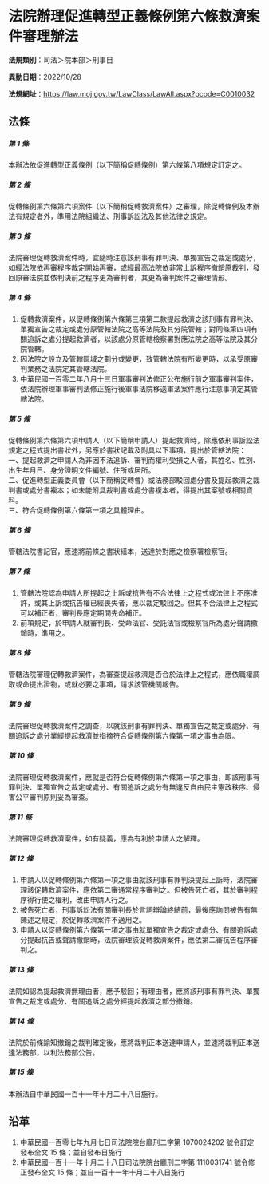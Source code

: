 # 法院辦理促進轉型正義條例第六條救濟案件審理辦法

**法規類別**：司法＞院本部＞刑事目

**異動日期**：2022/10/28  

**法規網址**：https://law.moj.gov.tw/LawClass/LawAll.aspx?pcode=C0010032





## 法條
##### 第 1 條
本辦法依促進轉型正義條例（以下簡稱促轉條例）第六條第八項規定訂定之。

##### 第 2 條
促轉條例第六條第六項案件（以下簡稱促轉救濟案件）之審理，除促轉條例及本辦法有規定者外，準用法院組織法、刑事訴訟法及其他法律之規定。

##### 第 3 條
法院審理促轉救濟案件時，宜隨時注意該刑事有罪判決、單獨宣告之裁定或處分，如經法院依再審程序裁定開始再審，或經最高法院依非常上訴程序撤銷原裁判，發回原審法院並依判決前之程序更為審判者，其更為審判案件之審理情形。

##### 第 4 條
1. 促轉救濟案件，以促轉條例第六條第三項第二款提起救濟之該刑事有罪判決、單獨宣告之裁定或處分原管轄法院之高等法院及其分院管轄；對同條第四項有關追訴之處分提起救濟者，以該處分原管轄檢察署對應法院之高等法院及其分院管轄。
1. 因法院之設立及管轄區域之劃分或變更，致管轄法院有所變更時，以承受原審判業務之法院定其管轄法院。
1. 中華民國一百零二年八月十三日軍事審判法修正公布施行前之軍事審判案件，依法院辦理軍事審判法修正施行後軍事法院移送軍法案件應行注意事項定其管轄法院。

##### 第 5 條
促轉條例第六條第六項申請人（以下簡稱申請人）提起救濟時，除應依刑事訴訟法規定之程式提出書狀外，另應於書狀記載及附具以下事項，提出於管轄法院：  
一、提起救濟之申請人為非因不法追訴、審判而權利受損之人者，其姓名、性別、出生年月日、身分證明文件編號、住所或居所。  
二、促進轉型正義委員會（以下簡稱促轉會）或法務部駁回處分書及提起救濟之裁判書或處分書複本；如未能附具裁判書或處分書複本者，得提出其案號或相關資料。  
三、符合促轉條例第六條第一項之具體理由。

##### 第 6 條
管轄法院書記官，應速將前條之書狀繕本，送達於對應之檢察署檢察官。

##### 第 7 條
1. 管轄法院認為申請人所提起之上訴或抗告有不合法律上之程式或法律上不應准許，或其上訴或抗告權已經喪失者，應以裁定駁回之。但其不合法律上之程式可以補正者，審判長應定期間先命補正。
1. 前項規定，於申請人就審判長、受命法官、受託法官或檢察官所為處分聲請撤銷時，準用之。

##### 第 8 條
管轄法院審理促轉救濟案件，為審查提起救濟是否合於法律上之程式，應依職權調取或命提出證物，或就必要之事項，請求該管機關報告。

##### 第 9 條
法院審理促轉救濟案件之調查，以就該刑事有罪判決、單獨宣告之裁定或處分、有關追訴之處分業經提起救濟並指摘符合促轉條例第六條第一項之事由為限。

##### 第 10 條
法院審理促轉救濟案件，應就是否符合促轉條例第六條第一項之事由，即該刑事有罪判決、單獨宣告之裁定或處分、有關追訴之處分有無違反自由民主憲政秩序、侵害公平審判原則妥為審查。

##### 第 11 條
法院審理促轉救濟案件，如有疑義，應為有利於申請人之解釋。

##### 第 12 條
1. 申請人以促轉條例第六條第一項之事由就該刑事有罪判決提起上訴時，法院審理該促轉救濟案件，應依第二審通常程序審判之。但被告死亡者，其於審判程序得行使之權利，改由申請人行之。
1. 被告死亡者，刑事訴訟法有關審判長於言詞辯論終結前，最後應詢問被告有無陳述之規定，於促轉救濟案件不適用之。
1. 申請人以促轉條例第六條第一項之事由就單獨宣告之裁定或處分、有關追訴處分提起抗告或聲請撤銷時，法院審理該促轉救濟案件，應依第二審抗告程序審判之。

##### 第 13 條
法院如認為提起救濟無理由者，應予駁回；有理由者，應將該刑事有罪判決、單獨宣告之裁定或處分、有關追訴之處分經提起救濟之部分撤銷。

##### 第 14 條
法院於前條諭知撤銷之裁判確定後，應將裁判正本送達申請人，並速將裁判正本送達法務部，以利法務部公告。

##### 第 15 條
本辦法自中華民國一百十一年十月二十八日施行。

## 沿革
1. 中華民國一百零七年九月七日司法院院台廳刑二字第 1070024202 號令訂定發布全文 15 條；並自發布日施行
1. 中華民國一百十一年十月二十八日司法院院台廳刑二字第 1110031741 號令修正發布全文 15 條；並自一百十一年十月二十八日施行
